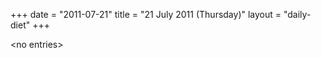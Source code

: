 +++
date = "2011-07-21"
title = "21 July 2011 (Thursday)"
layout = "daily-diet"
+++


\<no entries\>

